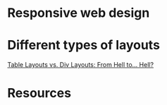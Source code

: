 # Responsive web design

# Different types of layouts
[Table Layouts vs. Div Layouts: From Hell to… Hell?](https://www.smashingmagazine.com/2009/04/from-table-hell-to-div-hell/)

# Resources

